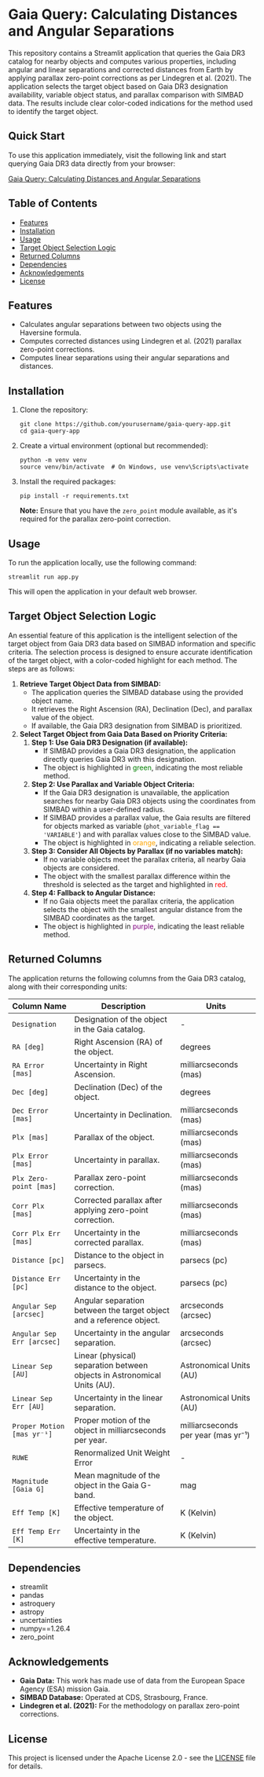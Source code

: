 <h1>Gaia Query: Calculating Distances and Angular Separations</h1>

<p>This repository contains a Streamlit application that queries the Gaia DR3 catalog for nearby objects and computes various properties, including angular and linear separations and corrected distances from Earth by applying parallax zero-point corrections as per Lindegren et al. (2021). The application selects the target object based on Gaia DR3 designation availability, variable object status, and parallax comparison with SIMBAD data. The results include clear color-coded indications for the method used to identify the target object.</p>

<h2>Quick Start</h2>

<p>To use this application immediately, visit the following link and start querying Gaia DR3 data directly from your browser:</p>
<a href="https://gaia-object-distance.streamlit.app/" target="_blank">Gaia Query: Calculating Distances and Angular Separations</a>

<h2>Table of Contents</h2>
<ul>
    <li><a href="#features">Features</a></li>
    <li><a href="#installation">Installation</a></li>
    <li><a href="#usage">Usage</a></li>
    <li><a href="#target-object-selection-logic">Target Object Selection Logic</a></li>
    <li><a href="#returned-columns">Returned Columns</a></li>
    <li><a href="#dependencies">Dependencies</a></li>
    <li><a href="#acknowledgements">Acknowledgements</a></li>
    <li><a href="#license">License</a></li>
</ul>

<h2 id="features">Features</h2>
<ul>
    <li>Calculates angular separations between two objects using the Haversine formula.</li>
    <li>Computes corrected distances using Lindegren et al. (2021) parallax zero-point corrections.</li>
    <li>Computes linear separations using their angular separations and distances.</li>
</ul>

<h2 id="installation">Installation</h2>
<ol>
    <li>Clone the repository:
        <pre><code>git clone https://github.com/yourusername/gaia-query-app.git
cd gaia-query-app</code></pre>
    </li>
    <li>Create a virtual environment (optional but recommended):
        <pre><code>python -m venv venv
source venv/bin/activate  # On Windows, use venv\Scripts\activate</code></pre>
    </li>
    <li>Install the required packages:
        <pre><code>pip install -r requirements.txt</code></pre>
        <p><strong>Note:</strong> Ensure that you have the <code>zero_point</code> module available, as it's required for the parallax zero-point correction.</p>
    </li>
</ol>

<h2 id="usage">Usage</h2>
<p>To run the application locally, use the following command:</p>
<pre><code>streamlit run app.py</code></pre>
<p>This will open the application in your default web browser.</p>

<h2 id="target-object-selection-logic">Target Object Selection Logic</h2>
<p>An essential feature of this application is the intelligent selection of the target object from Gaia DR3 data based on SIMBAD information and specific criteria. The selection process is designed to ensure accurate identification of the target object, with a color-coded highlight for each method. The steps are as follows:</p>

<ol>
    <li><strong>Retrieve Target Object Data from SIMBAD:</strong>
        <ul>
            <li>The application queries the SIMBAD database using the provided object name.</li>
            <li>It retrieves the Right Ascension (RA), Declination (Dec), and parallax value of the object.</li>
            <li>If available, the Gaia DR3 designation from SIMBAD is prioritized.</li>
        </ul>
    </li>
    <li><strong>Select Target Object from Gaia Data Based on Priority Criteria:</strong>
        <ol>
            <li><strong>Step 1: Use Gaia DR3 Designation (if available):</strong>
                <ul>
                    <li>If SIMBAD provides a Gaia DR3 designation, the application directly queries Gaia DR3 with this designation.</li>
                    <li>The object is highlighted in <span style="color:green;">green</span>, indicating the most reliable method.</li>
                </ul>
            </li>
            <li><strong>Step 2: Use Parallax and Variable Object Criteria:</strong>
                <ul>
                    <li>If the Gaia DR3 designation is unavailable, the application searches for nearby Gaia DR3 objects using the coordinates from SIMBAD within a user-defined radius.</li>
                    <li>If SIMBAD provides a parallax value, the Gaia results are filtered for objects marked as variable (<code>phot_variable_flag == 'VARIABLE'</code>) and with parallax values close to the SIMBAD value.</li>
                    <li>The object is highlighted in <span style="color:orange;">orange</span>, indicating a reliable selection.</li>
                </ul>
            </li>
            <li><strong>Step 3: Consider All Objects by Parallax (if no variables match):</strong>
                <ul>
                    <li>If no variable objects meet the parallax criteria, all nearby Gaia objects are considered.</li>
                    <li>The object with the smallest parallax difference within the threshold is selected as the target and highlighted in <span style="color:red;">red</span>.</li>
                </ul>
            </li>
            <li><strong>Step 4: Fallback to Angular Distance:</strong>
                <ul>
                    <li>If no Gaia objects meet the parallax criteria, the application selects the object with the smallest angular distance from the SIMBAD coordinates as the target.</li>
                    <li>The object is highlighted in <span style="color:purple;">purple</span>, indicating the least reliable method.</li>
                </ul>
            </li>
        </ol>
    </li>
</ol>

<h2 id="returned-columns">Returned Columns</h2>

<p>The application returns the following columns from the Gaia DR3 catalog, along with their corresponding units:</p>

<table>
    <thead>
        <tr>
            <th>Column Name</th>
            <th>Description</th>
            <th>Units</th>
        </tr>
    </thead>
    <tbody>
        <tr>
            <td><code>Designation</code></td>
            <td>Designation of the object in the Gaia catalog.</td>
            <td>-</td>
        </tr>
        <tr>
            <td><code>RA [deg]</code></td>
            <td>Right Ascension (RA) of the object.</td>
            <td>degrees</td>
        </tr>
        <tr>
            <td><code>RA Error [mas]</code></td>
            <td>Uncertainty in Right Ascension.</td>
            <td>milliarcseconds (mas)</td>
        </tr>
        <tr>
            <td><code>Dec [deg]</code></td>
            <td>Declination (Dec) of the object.</td>
            <td>degrees</td>
        </tr>
        <tr>
            <td><code>Dec Error [mas]</code></td>
            <td>Uncertainty in Declination.</td>
            <td>milliarcseconds (mas)</td>
        </tr>
        <tr>
            <td><code>Plx [mas]</code></td>
            <td>Parallax of the object.</td>
            <td>milliarcseconds (mas)</td>
        </tr>
        <tr>
            <td><code>Plx Error [mas]</code></td>
            <td>Uncertainty in parallax.</td>
            <td>milliarcseconds (mas)</td>
        </tr>
        <tr>
            <td><code>Plx Zero-point [mas]</code></td>
            <td>Parallax zero-point correction.</td>
            <td>milliarcseconds (mas)</td>
        </tr>
        <tr>
            <td><code>Corr Plx [mas]</code></td>
            <td>Corrected parallax after applying zero-point correction.</td>
            <td>milliarcseconds (mas)</td>
        </tr>
        <tr>
            <td><code>Corr Plx Err [mas]</code></td>
            <td>Uncertainty in the corrected parallax.</td>
            <td>milliarcseconds (mas)</td>
        </tr>
        <tr>
            <td><code>Distance [pc]</code></td>
            <td>Distance to the object in parsecs.</td>
            <td>parsecs (pc)</td>
        </tr>
        <tr>
            <td><code>Distance Err [pc]</code></td>
            <td>Uncertainty in the distance to the object.</td>
            <td>parsecs (pc)</td>
        </tr>
        <tr>
            <td><code>Angular Sep [arcsec]</code></td>
            <td>Angular separation between the target object and a reference object.</td>
            <td>arcseconds (arcsec)</td>
        </tr>
        <tr>
            <td><code>Angular Sep Err [arcsec]</code></td>
            <td>Uncertainty in the angular separation.</td>
            <td>arcseconds (arcsec)</td>
        </tr>
        <tr>
            <td><code>Linear Sep [AU]</code></td>
            <td>Linear (physical) separation between objects in Astronomical Units (AU).</td>
            <td>Astronomical Units (AU)</td>
        </tr>
        <tr>
            <td><code>Linear Sep Err [AU]</code></td>
            <td>Uncertainty in the linear separation.</td>
            <td>Astronomical Units (AU)</td>
        </tr>
        <tr>
            <td><code>Proper Motion [mas yr⁻¹]</code></td>
            <td>Proper motion of the object in milliarcseconds per year.</td>
            <td>milliarcseconds per year (mas yr⁻¹)</td>
        </tr>
        <tr>
            <td><code>RUWE</code></td>
            <td>Renormalized Unit Weight Error</td>
            <td>-</td>
        </tr>
        <tr>
            <td><code>Magnitude [Gaia G]</code></td>
            <td>Mean magnitude of the object in the Gaia G-band.</td>
            <td>mag</td>
        </tr>
        <tr>
            <td><code>Eff Temp [K]</code></td>
            <td>Effective temperature of the object.</td>
            <td>K (Kelvin)</td>
        </tr>
        <tr>
            <td><code>Eff Temp Err [K]</code></td>
            <td>Uncertainty in the effective temperature.</td>
            <td>K (Kelvin)</td>
        </tr>
    </tbody>
</table>

<h2 id="dependencies">Dependencies</h2>
<ul>
    <li>streamlit</li>
    <li>pandas</li>
    <li>astroquery</li>
    <li>astropy</li>
    <li>uncertainties</li>
    <li>numpy==1.26.4</li>
    <li>zero_point</li>
</ul>

<h2 id="acknowledgements">Acknowledgements</h2>
<ul>
    <li><strong>Gaia Data:</strong> This work has made use of data from the European Space Agency (ESA) mission Gaia.</li>
    <li><strong>SIMBAD Database:</strong> Operated at CDS, Strasbourg, France.</li>
    <li><strong>Lindegren et al. (2021):</strong> For the methodology on parallax zero-point corrections.</li>
</ul>

<h2 id="license">License</h2>
<p>This project is licensed under the Apache License 2.0 - see the <a href="LICENSE">LICENSE</a> file for details.</p>
